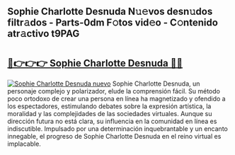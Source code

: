 ## Sophie Charlotte Desnuda N𝚞𝚎vos desn𝚞dos filtr𝚊dos - Parts-0dm F𝚘tos vid𝚎o - C𝚘ntenido atr𝚊ctivo t9PAG

# <h2><a href="http://mb6aqar.tromn.icu/?c=Sophie+Charlotte+Desnuda">🔗👉👉👉 Sophie Charlotte Desnuda 🔗🔗</a></h2>

[![Sophie Charlotte Desnuda nuevo](https://i.imgur.com/pEAQMta.gif)](http://mb6aqar.tromn.icu/?c=Sophie+Charlotte+Desnuda)
Sophie Charlotte Desnuda, un personaje complejo y polarizador, elude la comprensión fácil. Su método poco ortodoxo de crear una persona en línea ha magnetizado y ofendido a los espectadores, estimulando debates sobre la expresión artística, la moralidad y las complejidades de las sociedades virtuales. Aunque su dirección futura no está clara, su influencia en la comunidad en línea es indiscutible. Impulsado por una determinación inquebrantable y un encanto innegable, el progreso de Sophie Charlotte Desnuda en el reino virtual es implacable.
